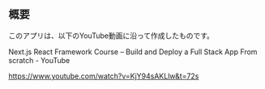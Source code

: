 ## 概要

このアプリは、以下のYouTube動画に沿って作成したものです。

Next.js React Framework Course – Build and Deploy a Full Stack App From scratch - YouTube

https://www.youtube.com/watch?v=KjY94sAKLlw&t=72s

